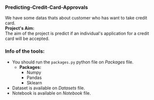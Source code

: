 ### Predicting-Credit-Card-Approvals
We have some datas thats about customer who has want to take credit card.  
**Project's Aim:**  
The aim of the project is predict if an individual's application for a credit card will be accepted.  

### Info of the tools:  
- You should run the `packages.py` python file on *Packages* file.  
    - **Packages:**  
        - Numpy  
        - Pandas  
        - Sklearn  
- Dataset is available on *Datasets* file.  
- Notebook is available on *Notebook* file.  